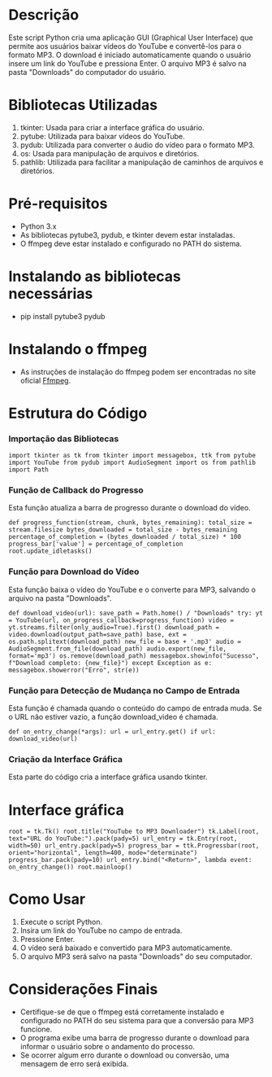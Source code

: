 # Descrição
Este script Python cria uma aplicação GUI (Graphical User Interface) que permite aos usuários baixar vídeos do YouTube e convertê-los para o formato MP3. 
O download é iniciado automaticamente quando o usuário insere um link do YouTube e pressiona Enter. O arquivo MP3 é salvo na pasta "Downloads" do computador do usuário.

# Bibliotecas Utilizadas
1. tkinter: Usada para criar a interface gráfica do usuário.
2. pytube: Utilizada para baixar vídeos do YouTube.
3. pydub: Utilizada para converter o áudio do vídeo para o formato MP3.
4. os: Usada para manipulação de arquivos e diretórios.
5. pathlib: Utilizada para facilitar a manipulação de caminhos de arquivos e diretórios.

# Pré-requisitos
- Python 3.x
- As bibliotecas pytube3, pydub, e tkinter devem estar instaladas.
- O ffmpeg deve estar instalado e configurado no PATH do sistema.

# Instalando as bibliotecas necessárias
- pip install pytube3 pydub

# Instalando o ffmpeg
- As instruções de instalação do ffmpeg podem ser encontradas no site oficial [Ffmpeg](https://ffmpeg.org/download.html).

# Estrutura do Código
### Importação das Bibliotecas

`
import tkinter as tk
from tkinter import messagebox, ttk
from pytube import YouTube
from pydub import AudioSegment
import os
from pathlib import Path
`

### Função de Callback do Progresso
Esta função atualiza a barra de progresso durante o download do vídeo.

`
def progress_function(stream, chunk, bytes_remaining):
    total_size = stream.filesize
    bytes_downloaded = total_size - bytes_remaining
    percentage_of_completion = (bytes_downloaded / total_size) * 100
    progress_bar['value'] = percentage_of_completion
    root.update_idletasks()
`

### Função para Download do Vídeo
Esta função baixa o vídeo do YouTube e o converte para MP3, salvando o arquivo na pasta "Downloads".

`
def download_video(url):
    save_path = Path.home() / "Downloads"
    try:
        yt = YouTube(url, on_progress_callback=progress_function)
        video = yt.streams.filter(only_audio=True).first()
        download_path = video.download(output_path=save_path)
        base, ext = os.path.splitext(download_path)
        new_file = base + '.mp3'
        audio = AudioSegment.from_file(download_path)
        audio.export(new_file, format='mp3')
        os.remove(download_path)
        messagebox.showinfo("Sucesso", f"Download completo: {new_file}")
    except Exception as e:
        messagebox.showerror("Erro", str(e))
`

### Função para Detecção de Mudança no Campo de Entrada
Esta função é chamada quando o conteúdo do campo de entrada muda. Se o URL não estiver vazio, a função download_video é chamada.

`
def on_entry_change(*args):
    url = url_entry.get()
    if url:
        download_video(url)
`

### Criação da Interface Gráfica
Esta parte do código cria a interface gráfica usando tkinter.

# Interface gráfica

`
root = tk.Tk()
root.title("YouTube to MP3 Downloader")
tk.Label(root, text="URL do YouTube:").pack(pady=5)
url_entry = tk.Entry(root, width=50)
url_entry.pack(pady=5)
progress_bar = ttk.Progressbar(root, orient="horizontal", length=400, mode="determinate")
progress_bar.pack(pady=10)
url_entry.bind("<Return>", lambda event: on_entry_change())
root.mainloop()
`

# Como Usar
1. Execute o script Python.
2. Insira um link do YouTube no campo de entrada.
3. Pressione Enter.
4. O vídeo será baixado e convertido para MP3 automaticamente.
5. O arquivo MP3 será salvo na pasta "Downloads" do seu computador.

# Considerações Finais
- Certifique-se de que o ffmpeg está corretamente instalado e configurado no PATH do seu sistema para que a conversão para MP3 funcione.
- O programa exibe uma barra de progresso durante o download para informar o usuário sobre o andamento do processo.
- Se ocorrer algum erro durante o download ou conversão, uma mensagem de erro será exibida.
